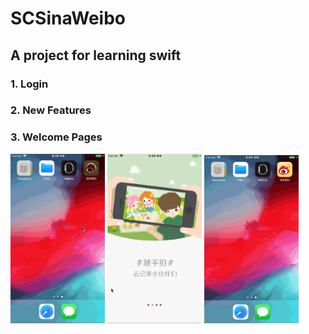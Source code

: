 # SCSinaWeibo

A project for learning swift
----
### 1. Login
### 2. New Features
### 3. Welcome Pages

<p float="left">
  <img src="https://github.com/rayray199085/SCSinaWeibo/blob/master/images/weibo_login.gif" width="30%" height="30%">
    <img src="https://github.com/rayray199085/SCSinaWeibo/blob/master/images/weibo_new_feature.gif" width="30%" height="30%">
    <img src="https://github.com/rayray199085/SCSinaWeibo/blob/master/images/weibo_welcome.gif" width="30%" height="30%">
</p>


